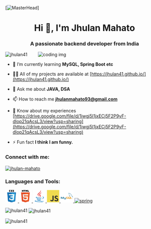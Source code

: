 [![MasterHead](https://developers.giphy.com/branch/master/static/api-512d36c09662682717108a38bbb5c57d.gif)]


<h1 align="center">Hi 👋, I'm Jhulan Mahato</h1>
<h3 align="center">A passionate backend developer from India</h3>

<img align="right" alt="coding img" width="400" src="https://camo.githubusercontent.com/cae12fddd9d6982901d82580bdf321d81fb299141098ca1c2d4891870827bf17/68747470733a2f2f6d69726f2e6d656469756d2e636f6d2f6d61782f313336302f302a37513379765349765f7430696f4a2d5a2e676966">

<p align="left"> <img src="https://komarev.com/ghpvc/?username=jhulan41&label=Profile%20views&color=0e75b6&style=flat" alt="jhulan41" /> </p>

- 🌱 I’m currently learning **MySQL, Spring Boot etc**

- 👨‍💻 All of my projects are available at [https://jhulan41.github.io/](https://jhulan41.github.io/)

- 💬 Ask me about **JAVA, DSA**

- 📫 How to reach me **jhulanmahato93@gmail.com**

- 📄 Know about my experiences [https://drive.google.com/file/d/1iwgj5I1jxECj5F2P9yF-dlop21qAcsL3/view?usp=sharing](https://drive.google.com/file/d/1iwgj5I1jxECj5F2P9yF-dlop21qAcsL3/view?usp=sharing)

- ⚡ Fun fact **I think I am funny.**

<h3 align="left">Connect with me:</h3>
<p align="left">
<a href="https://linkedin.com/in/jhulan-mahato" target="blank"><img align="center" src="https://raw.githubusercontent.com/rahuldkjain/github-profile-readme-generator/master/src/images/icons/Social/linked-in-alt.svg" alt="jhulan-mahato" height="30" width="40" /></a>
</p>

<h3 align="left">Languages and Tools:</h3>
<p align="left"> <a href="https://www.w3schools.com/css/" target="_blank" rel="noreferrer"> <img src="https://raw.githubusercontent.com/devicons/devicon/master/icons/css3/css3-original-wordmark.svg" alt="css3" width="40" height="40"/> </a> <a href="https://www.w3.org/html/" target="_blank" rel="noreferrer"> <img src="https://raw.githubusercontent.com/devicons/devicon/master/icons/html5/html5-original-wordmark.svg" alt="html5" width="40" height="40"/> </a> <a href="https://www.java.com" target="_blank" rel="noreferrer"> <img src="https://raw.githubusercontent.com/devicons/devicon/master/icons/java/java-original.svg" alt="java" width="40" height="40"/> </a> <a href="https://developer.mozilla.org/en-US/docs/Web/JavaScript" target="_blank" rel="noreferrer"> <img src="https://raw.githubusercontent.com/devicons/devicon/master/icons/javascript/javascript-original.svg" alt="javascript" width="40" height="40"/> </a> <a href="https://www.mysql.com/" target="_blank" rel="noreferrer"> <img src="https://raw.githubusercontent.com/devicons/devicon/master/icons/mysql/mysql-original-wordmark.svg" alt="mysql" width="40" height="40"/> </a> <a href="https://spring.io/" target="_blank" rel="noreferrer"> <img src="https://www.vectorlogo.zone/logos/springio/springio-icon.svg" alt="spring" width="40" height="40"/> </a> </p>

<p><img align="left" src="https://github-readme-stats.vercel.app/api/top-langs?username=jhulan41&show_icons=true&locale=en&layout=compact" alt="jhulan41" /></p>

<p>&nbsp;<img align="center" src="https://github-readme-stats.vercel.app/api?username=jhulan41&show_icons=true&locale=en" alt="jhulan41" /></p>

<p><img align="center" src="https://github-readme-streak-stats.herokuapp.com/?user=jhulan41&" alt="jhulan41" /></p>

